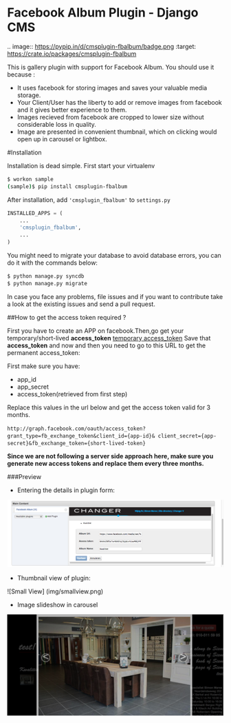 # Facebook Album Plugin - Django CMS

.. image:: https://pypip.in/d/cmsplugin-fbalbum/badge.png
        :target: https://crate.io/packages/cmsplugin-fbalbum

This is gallery plugin with support for Facebook Album. You should use it because :
- It uses facebook for storing images and saves your valuable media storage. 
- Your Client/User has the liberty to add or remove images from facebook and it gives better experience to them.
- Images recieved from facebook are cropped to lower size without considerable loss in quality.
- Image are presented in convenient thumbnail, which on clicking would open up in carousel or lightbox.


#Installation

Installation is dead simple. First start your virtualenv

```bash
$ workon sample
(sample)$ pip install cmsplugin-fbalbum
```
After installation, add `'cmsplugin_fbalbum'` to `settings.py`

```python
INSTALLED_APPS = (
    ...
    'cmsplugin_fbalbum',
    ...
)
```

You might need to migrate your database to avoid database errors, you can do it with the commands below:

```bash
$ python manage.py syncdb
$ python manage.py migrate
```
In case you face any problems, file issues and if you want to contribute take a look at 
the existing issues and send a pull request.

##How to get the access token required ?

First you have to  create an APP on facebook.Then,go get your temporary/short-lived **access_token** [temporary access_token](https://developers.facebook.com/tools/access_token/) 
Save that **access_token** and now and then you need to go to this URL to get the permanent access_token:

First make sure you have:

- app_id
- app_secret
- access_token(retrieved from first step)

Replace this values in the url below and get the access token valid for 3 months.

`http://graph.facebook.com/oauth/access_token?grant_type=fb_exchange_token&client_id={app-id}&
client_secret={app-secret}&fb_exchange_token={short-lived-token} `

**Since we are not following a server side approach here, make sure you generate
new access tokens and replace them every three months.**


###Preview

- Entering the details in plugin form:

![Admin Page](img/admin.png)

- Thumbnail view of plugin:

![Small View] (img/smallview.png)

- Image slideshow in carousel

![Carousel](img/bigview.png)
